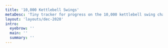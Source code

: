 ```yaml
---
title: '10,000 Kettlebell Swings'
metaDesc: 'Tiny tracker for progress on the 10,000 kettlebell swing challenge'
layout: 'layouts/dec-2020'
intro:
  eyebrow: ''
  main: ''
  summary: ''
---
```

